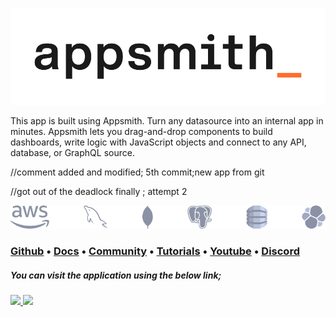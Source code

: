 ![](https://raw.githubusercontent.com/appsmithorg/appsmith/release/static/appsmith_logo_primary.png)

This app is built using Appsmith. Turn any datasource into an internal app in minutes. Appsmith lets you drag-and-drop components to build dashboards, write logic with JavaScript objects and connect to any API, database, or GraphQL source.

//comment added and modified; 5th commit;new app from git

//got out of the deadlock finally ; attempt 2

![](https://raw.githubusercontent.com/appsmithorg/appsmith/release/static/images/integrations.png)

### [Github](https://github.com/appsmithorg/appsmith) • [Docs](https://docs.appsmith.com/?utm_source=github&utm_medium=social&utm_content=appsmith_docs&utm_campaign=null&utm_term=appsmith_docs) • [Community](https://community.appsmith.com/) • [Tutorials](https://github.com/appsmithorg/appsmith/tree/update/readme#tutorials) • [Youtube](https://www.youtube.com/appsmith) • [Discord](https://discord.gg/rBTTVJp)

##### You can visit the application using the below link;

###### [![](https://assets.appsmith.com/git-sync/Buttons.svg) ](https://dev.appsmith.com/applications/64c7f454c86cab12f98d7cc2/pages/64c7f454c86cab12f98d7cc6) [![](https://assets.appsmith.com/git-sync/Buttons2.svg)](https://dev.appsmith.com/applications/64c7f454c86cab12f98d7cc2/pages/64c7f454c86cab12f98d7cc6/edit)
